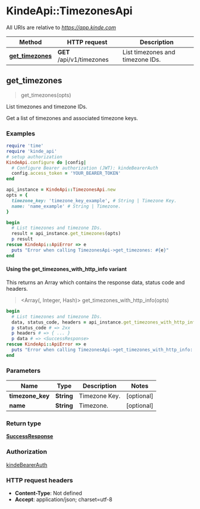 # KindeApi::TimezonesApi

All URIs are relative to *https://app.kinde.com*

| Method | HTTP request | Description |
| ------ | ------------ | ----------- |
| [**get_timezones**](TimezonesApi.md#get_timezones) | **GET** /api/v1/timezones | List timezones and timezone IDs. |


## get_timezones

> <SuccessResponse> get_timezones(opts)

List timezones and timezone IDs.

Get a list of timezones and associated timezone keys.

### Examples

```ruby
require 'time'
require 'kinde_api'
# setup authorization
KindeApi.configure do |config|
  # Configure Bearer authorization (JWT): kindeBearerAuth
  config.access_token = 'YOUR_BEARER_TOKEN'
end

api_instance = KindeApi::TimezonesApi.new
opts = {
  timezone_key: 'timezone_key_example', # String | Timezone Key.
  name: 'name_example' # String | Timezone.
}

begin
  # List timezones and timezone IDs.
  result = api_instance.get_timezones(opts)
  p result
rescue KindeApi::ApiError => e
  puts "Error when calling TimezonesApi->get_timezones: #{e}"
end
```

#### Using the get_timezones_with_http_info variant

This returns an Array which contains the response data, status code and headers.

> <Array(<SuccessResponse>, Integer, Hash)> get_timezones_with_http_info(opts)

```ruby
begin
  # List timezones and timezone IDs.
  data, status_code, headers = api_instance.get_timezones_with_http_info(opts)
  p status_code # => 2xx
  p headers # => { ... }
  p data # => <SuccessResponse>
rescue KindeApi::ApiError => e
  puts "Error when calling TimezonesApi->get_timezones_with_http_info: #{e}"
end
```

### Parameters

| Name | Type | Description | Notes |
| ---- | ---- | ----------- | ----- |
| **timezone_key** | **String** | Timezone Key. | [optional] |
| **name** | **String** | Timezone. | [optional] |

### Return type

[**SuccessResponse**](SuccessResponse.md)

### Authorization

[kindeBearerAuth](../README.md#kindeBearerAuth)

### HTTP request headers

- **Content-Type**: Not defined
- **Accept**: application/json; charset=utf-8

